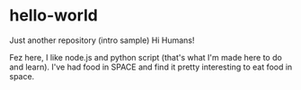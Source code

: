 # hello-world
Just another repository (intro sample)
Hi Humans!

Fez here, I like node.js and python script (that's what I'm made here to do and learn).
I've had food in SPACE and find it pretty interesting to eat food in space.
